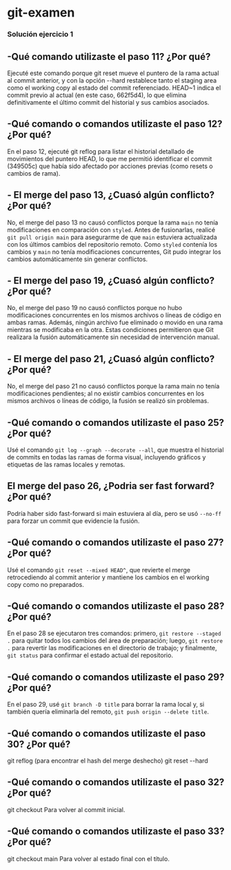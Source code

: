# git-examen

### Solución ejercicio 1 

## -Qué comando utilizaste el paso 11? ¿Por qué?
Ejecuté este comando porque git reset mueve el puntero de la rama actual al commit anterior, 
y con la opción --hard restablece tanto el staging area como el working copy al estado del commit referenciado. 
HEAD~1 indica el commit previo al actual (en este caso, 662f5d4), lo que elimina definitivamente el último commit del historial y sus cambios asociados.

## -Qué comando o comandos utilizaste el paso 12? ¿Por qué?
En el paso 12, ejecuté git reflog para listar el historial detallado de movimientos del puntero HEAD, lo que me permitió identificar el commit (349505c) que había sido afectado por acciones previas (como resets o cambios de rama).

## - El merge del paso 13, ¿Cuasó algún conflicto? ¿Por qué?

No, el merge del paso 13 no causó conflictos porque la rama `main` no tenía modificaciones en comparación con `styled`. Antes de fusionarlas, realicé `git pull origin main` para asegurarme de que `main` 
estuviera actualizada con los últimos cambios del repositorio remoto. Como `styled` contenía los cambios y `main` no tenía modificaciones concurrentes, Git pudo integrar los cambios automáticamente sin generar conflictos.

## - El merge del paso 19, ¿Cuasó algún conflicto? ¿Por qué?

No, el merge del paso 19 no causó conflictos porque no hubo modificaciones concurrentes en los mismos archivos o líneas de código en ambas ramas. Además,
ningún archivo fue eliminado o movido en una rama mientras se modificaba en la otra. Estas condiciones permitieron que Git realizara la fusión automáticamente sin necesidad de intervención manual.

## - El merge del paso 21, ¿Cuasó algún conflicto? ¿Por qué?
No, el merge del paso 21 no causó conflictos porque la rama main no tenía modificaciones pendientes; al no existir cambios concurrentes en los mismos archivos o líneas de código, la fusión se realizó sin problemas.

## -Qué comando o comandos utilizaste el paso 25? ¿Por qué?
Usé el comando `git log --graph --decorate --all`, que muestra el historial de commits en todas las ramas de forma visual, incluyendo gráficos y etiquetas de las ramas locales y remotas.

## El merge del paso 26, ¿Podria ser fast forward? ¿Por qué?
Podría haber sido fast-forward si main estuviera al día, pero se usó `--no-ff` para forzar un commit que evidencie la fusión.

## -Qué comando o comandos utilizaste el paso 27? ¿Por qué?
Usé el comando `git reset --mixed HEAD^`, que revierte el merge retrocediendo al commit anterior y mantiene los cambios en el working copy como no preparados.

## -Qué comando o comandos utilizaste el paso 28? ¿Por qué?
En el paso 28 se ejecutaron tres comandos: primero, `git restore --staged .` para quitar todos los cambios del área de preparación; luego, `git restore .` para revertir las modificaciones en el directorio de trabajo; y finalmente, `git status` para confirmar el estado actual del repositorio.

## -Qué comando o comandos utilizaste el paso 29? ¿Por qué?
En el paso 29, usé `git branch -D title` para borrar la rama local y, si también quería eliminarla del remoto, `git push origin --delete title`.

## -Qué comando o comandos utilizaste el paso 30? ¿Por qué?
git reflog (para encontrar el hash del merge deshecho)
git reset --hard <hash>

## -Qué comando o comandos utilizaste el paso 32? ¿Por qué?
git checkout <hash-del-primer-commit>
Para volver al commit inicial.

## -Qué comando o comandos utilizaste el paso 33? ¿Por qué?
git checkout main
Para volver al estado final con el título.
